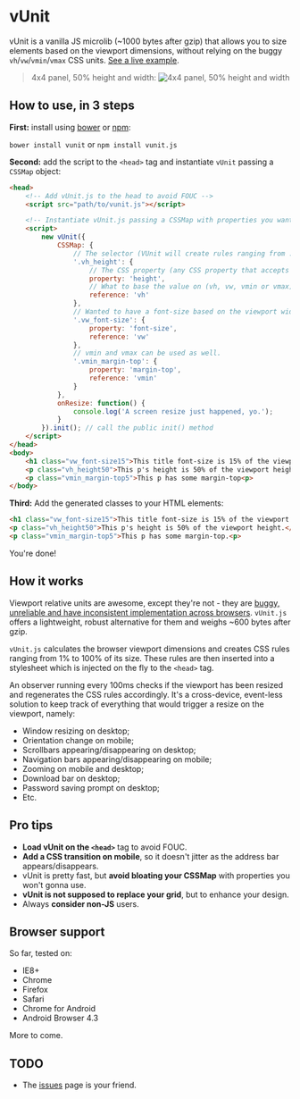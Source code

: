 vUnit
======
vUnit is a vanilla JS microlib (~1000 bytes after gzip) that allows you to size elements based on the viewport dimensions, without relying on the buggy `vh`/`vw`/`vmin`/`vmax` CSS units. [See a live example](http://joaocunha.github.io/vunit/).

> 4x4 panel, 50% height and width:
![4x4 panel, 50% height and width](https://dl.dropboxusercontent.com/u/4533940/vunit/vunit-example.png "4x4 panel, 50% height and width")

## How to use, in 3 steps
**First:** install using [bower](http://bower.io) or [npm](https://www.npmjs.com/package/vunit.js):

`bower install vunit` or `npm install vunit.js`

**Second:** add the script to the `<head>` tag and instantiate `vUnit` passing a `CSSMap` object:
```html
<head>
	<!-- Add vUnit.js to the head to avoid FOUC -->
	<script src="path/to/vunit.js"></script>

	<!-- Instantiate vUnit.js passing a CSSMap with properties you want to play with -->
	<script>
		new vUnit({
			CSSMap: {
				// The selector (VUnit will create rules ranging from .selector1 to .selector100)
				'.vh_height': {
					// The CSS property (any CSS property that accepts px as units)
					property: 'height',
					// What to base the value on (vh, vw, vmin or vmax)
					reference: 'vh'
				},
				// Wanted to have a font-size based on the viewport width? You got it.
				'.vw_font-size': {
					property: 'font-size',
					reference: 'vw'
				},
				// vmin and vmax can be used as well.
				'.vmin_margin-top': {
					property: 'margin-top',
					reference: 'vmin'
				}
			},
			onResize: function() {
				console.log('A screen resize just happened, yo.');
			}
		}).init(); // call the public init() method
	</script>
</head>
<body>
	<h1 class="vw_font-size15">This title font-size is 15% of the viewport width.</h1>
	<p class="vh_height50">This p's height is 50% of the viewport height.</p>
	<p class="vmin_margin-top5">This p has some margin-top<p>
</body>
```

**Third:** Add the generated classes to your HTML elements:
```html
<h1 class="vw_font-size15">This title font-size is 15% of the viewport width.</h1>
<p class="vh_height50">This p's height is 50% of the viewport height.</p>
<p class="vmin_margin-top5">This p has some margin-top.<p>
```

You're done!

## How it works
Viewport relative units are awesome, except they're not - they are [buggy, unreliable and have inconsistent implementation across browsers](http://caniuse.com/#feat=viewport-units). `vUnit.js` offers a lightweight, robust alternative for them and weighs ~600 bytes after gzip.

`vUnit.js` calculates the browser viewport dimensions and creates CSS rules ranging from 1% to 100% of its size. These rules are then inserted into a stylesheet which is injected on the fly to the `<head>` tag.

An observer running every 100ms checks if the viewport has been resized and regenerates the CSS rules accordingly. It's a cross-device, event-less solution to keep track of everything that would trigger a resize on the viewport, namely:

- Window resizing on desktop;
- Orientation change on mobile;
- Scrollbars appearing/disappearing on desktop;
- Navigation bars appearing/disappearing on mobile;
- Zooming on mobile and desktop;
- Download bar on desktop;
- Password saving prompt on desktop;
- Etc.

## Pro tips
- **Load vUnit on the `<head>`** tag to avoid FOUC.
- **Add a CSS transition on mobile**, so it doesn't jitter as the address bar appears/disappears.
- vUnit is pretty fast, but **avoid bloating your CSSMap** with properties you won't gonna use.
- **vUnit is not supposed to replace your grid**, but to enhance your design.
- Always **consider non-JS** users.

## Browser support
So far, tested on:
- IE8+
- Chrome
- Firefox
- Safari
- Chrome for Android
- Android Browser 4.3

More to come.

## TODO
- The [issues](https://github.com/joaocunha/vunit/issues) page is your friend.
